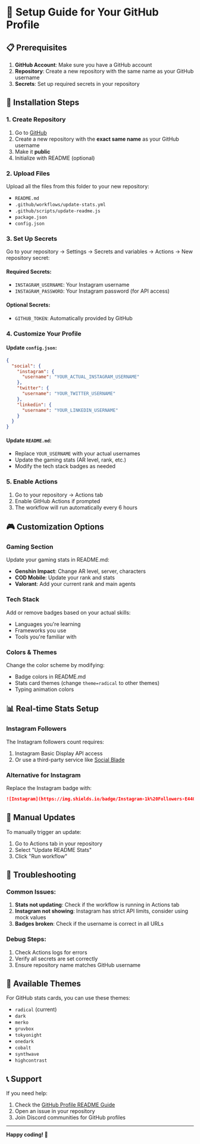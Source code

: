 # 🚀 Setup Guide for Your GitHub Profile

## 📋 Prerequisites

1. **GitHub Account**: Make sure you have a GitHub account
2. **Repository**: Create a new repository with the same name as your GitHub username
3. **Secrets**: Set up required secrets in your repository

## 🔧 Installation Steps

### 1. Create Repository
1. Go to [GitHub](https://github.com/new)
2. Create a new repository with the **exact same name** as your GitHub username
3. Make it **public**
4. Initialize with README (optional)

### 2. Upload Files
Upload all the files from this folder to your new repository:
- `README.md`
- `.github/workflows/update-stats.yml`
- `.github/scripts/update-readme.js`
- `package.json`
- `config.json`

### 3. Set Up Secrets
Go to your repository → Settings → Secrets and variables → Actions → New repository secret:

#### Required Secrets:
- `INSTAGRAM_USERNAME`: Your Instagram username
- `INSTAGRAM_PASSWORD`: Your Instagram password (for API access)

#### Optional Secrets:
- `GITHUB_TOKEN`: Automatically provided by GitHub

### 4. Customize Your Profile

#### Update `config.json`:
```json
{
  "social": {
    "instagram": {
      "username": "YOUR_ACTUAL_INSTAGRAM_USERNAME"
    },
    "twitter": {
      "username": "YOUR_TWITTER_USERNAME"
    },
    "linkedin": {
      "username": "YOUR_LINKEDIN_USERNAME"
    }
  }
}
```

#### Update `README.md`:
- Replace `YOUR_USERNAME` with your actual usernames
- Update the gaming stats (AR level, rank, etc.)
- Modify the tech stack badges as needed

### 5. Enable Actions
1. Go to your repository → Actions tab
2. Enable GitHub Actions if prompted
3. The workflow will run automatically every 6 hours

## 🎮 Customization Options

### Gaming Section
Update your gaming stats in README.md:
- **Genshin Impact**: Change AR level, server, characters
- **COD Mobile**: Update your rank and stats
- **Valorant**: Add your current rank and main agents

### Tech Stack
Add or remove badges based on your actual skills:
- Languages you're learning
- Frameworks you use
- Tools you're familiar with

### Colors & Themes
Change the color scheme by modifying:
- Badge colors in README.md
- Stats card themes (change `theme=radical` to other themes)
- Typing animation colors

## 📊 Real-time Stats Setup

### Instagram Followers
The Instagram followers count requires:
1. Instagram Basic Display API access
2. Or use a third-party service like [Social Blade](https://socialblade.com)

### Alternative for Instagram
Replace the Instagram badge with:
```markdown
![Instagram](https://img.shields.io/badge/Instagram-1k%20Followers-E4405F?style=for-the-badge&logo=instagram&logoColor=white)
```

## 🔄 Manual Updates

To manually trigger an update:
1. Go to Actions tab in your repository
2. Select "Update README Stats"
3. Click "Run workflow"

## 🐛 Troubleshooting

### Common Issues:
1. **Stats not updating**: Check if the workflow is running in Actions tab
2. **Instagram not showing**: Instagram has strict API limits, consider using mock values
3. **Badges broken**: Check if the username is correct in all URLs

### Debug Steps:
1. Check Actions logs for errors
2. Verify all secrets are set correctly
3. Ensure repository name matches GitHub username

## 🎨 Available Themes

For GitHub stats cards, you can use these themes:
- `radical` (current)
- `dark`
- `merko`
- `gruvbox`
- `tokyonight`
- `onedark`
- `cobalt`
- `synthwave`
- `highcontrast`

## 📞 Support

If you need help:
1. Check the [GitHub Profile README Guide](https://docs.github.com/en/account-and-profile/setting-up-and-managing-your-github-profile/customizing-your-profile/managing-your-profile-readme)
2. Open an issue in your repository
3. Join Discord communities for GitHub profiles

---

**Happy coding! 🚀**
